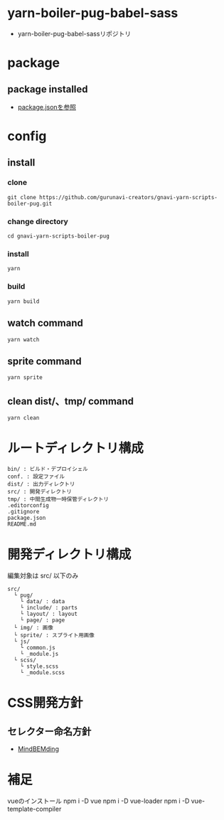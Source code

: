 # yarn-boiler-pug-babel-sass

- yarn-boiler-pug-babel-sassリポジトリ


# package

## package installed

- [package.jsonを参照](package.json)


# config

## install

### clone

    git clone https://github.com/gurunavi-creators/gnavi-yarn-scripts-boiler-pug.git

### change directory

    cd gnavi-yarn-scripts-boiler-pug

### install

    yarn

### build

    yarn build

## watch command

    yarn watch

## sprite command

    yarn sprite

## clean dist/、tmp/ command

    yarn clean


# ルートディレクトリ構成

    bin/ : ビルド・デプロイシェル
    conf. : 設定ファイル
    dist/ : 出力ディレクトリ
    src/ : 開発ディレクトリ
    tmp/ : 中間生成物一時保管ディレクトリ
    .editorconfig
    .gitignore
    package.json
    README.md


# 開発ディレクトリ構成

編集対象は src/ 以下のみ

    src/
      └ pug/
        └ data/ : data
        └ include/ : parts
        └ layout/ : layout
        └ page/ : page
      └ img/ : 画像
      └ sprite/ : スプライト用画像
      └ js/
        └ common.js
        └ _module.js
      └ scss/
        └ style.scss
        └ _module.scss


# CSS開発方針

## セレクター命名方針

- [MindBEMding](https://csswizardry.com/2013/01/mindbemding-getting-your-head-round-bem-syntax/)


# 補足

vueのインストール
npm i -D vue
npm i -D vue-loader
npm i -D vue-template-compiler
